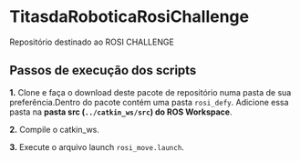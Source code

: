 # TitasdaRoboticaRosiChallenge
Repositório destinado ao ROSI CHALLENGE

## Passos de execução dos scripts

**1.** Clone e faça o download deste pacote de repositório numa pasta de sua preferência.Dentro do pacote
contém uma pasta `rosi_defy`. Adicione essa pasta na **pasta src (`../catkin_ws/src`)  do ROS Workspace**.

**2.** Compile o catkin_ws.

**3.** Execute o arquivo launch `rosi_move.launch`.
